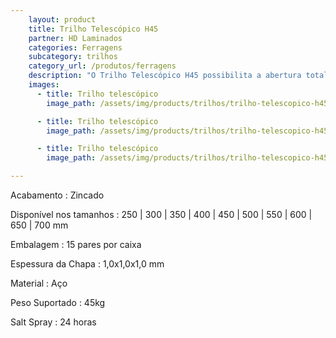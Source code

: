```yaml
---
    layout: product
    title: Trilho Telescópico H45
    partner: HD Laminados
    categories: Ferragens     
    subcategory: trilhos
    category_url: /produtos/ferragens
    description: "O Trilho Telescópico H45 possibilita a abertura total da gaveta com deslizamento suave, preciso e resistente. Sua praticidade com travas laterais permite a retirada da gaveta."
    images: 
      - title: Trilho telescópico
        image_path: /assets/img/products/trilhos/trilho-telescopico-h45.jpg

      - title: Trilho telescópico
        image_path: /assets/img/products/trilhos/trilho-telescopico-h45-spec.jpg

      - title: Trilho telescópico
        image_path: /assets/img/products/trilhos/trilho-telescopico-h45-spec-2.jpg

---
```


Acabamento
: Zincado

Disponível nos tamanhos
: 250 | 300 | 350 | 400 | 450 | 500 | 550 | 600 | 650 | 700 mm

Embalagem
: 15 pares por caixa

Espessura da Chapa
: 1,0x1,0x1,0 mm

Material
: Aço

Peso Suportado
: 45kg

Salt Spray
: 24 horas
